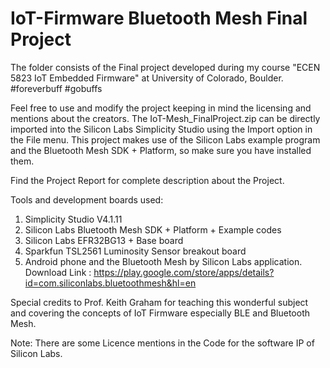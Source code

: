 # IoT-Firmware Bluetooth Mesh Final Project
 
The folder consists of the Final project developed during my course "ECEN 5823 IoT Embedded Firmware" at University of Colorado, Boulder. 
#foreverbuff 
#gobuffs

Feel free to use and modify the project keeping in mind the licensing and mentions about the creators.
The IoT-Mesh_FinalProject.zip can be directly imported into the Silicon Labs Simplicity Studio using the Import option in the File menu.
This project makes use of the Silicon Labs example program and the Bluetooth Mesh SDK + Platform, so make sure you have installed them.

Find the Project Report for complete description about the Project.

Tools and development boards used: 

1. Simplicity Studio V4.1.11
2. Silicon Labs Bluetooth Mesh SDK + Platform + Example codes
3. Silicon Labs EFR32BG13 + Base board
4. Sparkfun TSL2561 Luminosity Sensor breakout board
5. Android phone and the Bluetooth Mesh by Silicon Labs application. Download Link : https://play.google.com/store/apps/details?id=com.siliconlabs.bluetoothmesh&hl=en

Special credits to Prof. Keith Graham for teaching this wonderful subject and covering the concepts of IoT Firmware especially BLE and Bluetooth Mesh.

Note: There are some Licence mentions in the Code for the software IP of Silicon Labs.




